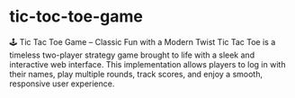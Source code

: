 # tic-toc-toe-game
🕹️ Tic Tac Toe Game – Classic Fun with a Modern Twist Tic Tac Toe is a timeless two-player strategy game brought to life with a sleek and interactive web interface. This implementation allows players to log in with their names, play multiple rounds, track scores, and enjoy a smooth, responsive user experience.
